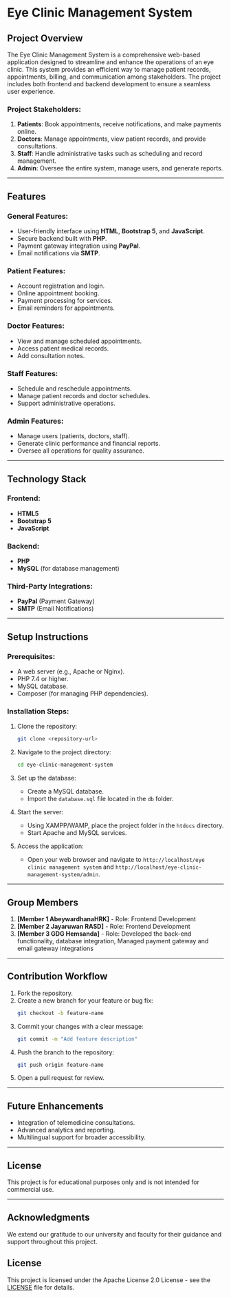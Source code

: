# Eye Clinic Management System

## Project Overview
The Eye Clinic Management System is a comprehensive web-based application designed to streamline and enhance the operations of an eye clinic. This system provides an efficient way to manage patient records, appointments, billing, and communication among stakeholders. The project includes both frontend and backend development to ensure a seamless user experience.

### Project Stakeholders:
1. **Patients**: Book appointments, receive notifications, and make payments online.
2. **Doctors**: Manage appointments, view patient records, and provide consultations.
3. **Staff**: Handle administrative tasks such as scheduling and record management.
4. **Admin**: Oversee the entire system, manage users, and generate reports.

---

## Features

### General Features:
- User-friendly interface using **HTML**, **Bootstrap 5**, and **JavaScript**.
- Secure backend built with **PHP**.
- Payment gateway integration using **PayPal**.
- Email notifications via **SMTP**.

### Patient Features:
- Account registration and login.
- Online appointment booking.
- Payment processing for services.
- Email reminders for appointments.

### Doctor Features:
- View and manage scheduled appointments.
- Access patient medical records.
- Add consultation notes.

### Staff Features:
- Schedule and reschedule appointments.
- Manage patient records and doctor schedules.
- Support administrative operations.

### Admin Features:
- Manage users (patients, doctors, staff).
- Generate clinic performance and financial reports.
- Oversee all operations for quality assurance.

---

## Technology Stack

### Frontend:
- **HTML5**
- **Bootstrap 5**
- **JavaScript**

### Backend:
- **PHP**
- **MySQL** (for database management)

### Third-Party Integrations:
- **PayPal** (Payment Gateway)
- **SMTP** (Email Notifications)

---

## Setup Instructions

### Prerequisites:
- A web server (e.g., Apache or Nginx).
- PHP 7.4 or higher.
- MySQL database.
- Composer (for managing PHP dependencies).

### Installation Steps:
1. Clone the repository:
   ```bash
   git clone <repository-url>
   ```
2. Navigate to the project directory:
   ```bash
   cd eye-clinic-management-system
   ```
3. Set up the database:
   - Create a MySQL database.
   - Import the `database.sql` file located in the `db` folder.

4. Start the server:
   - Using XAMPP/WAMP, place the project folder in the `htdocs` directory.
   - Start Apache and MySQL services.

5. Access the application:
   - Open your web browser and navigate to `http://localhost/eye clinic management system` and `http://localhost/eye-clinic-management-system/admin`.

---

## Group Members
1. **[Member 1 AbeywardhanaHRK]** - Role: Frontend Development
2. **[Member 2 Jayaruwan RASD]** - Role: Frontend Development
3. **[Member 3 GDG Hemsanda]** - Role: Developed the back-end functionality, database integration, Managed payment gateway and email gateway integrations

---

## Contribution Workflow
1. Fork the repository.
2. Create a new branch for your feature or bug fix:
   ```bash
   git checkout -b feature-name
   ```
3. Commit your changes with a clear message:
   ```bash
   git commit -m "Add feature description"
   ```
4. Push the branch to the repository:
   ```bash
   git push origin feature-name
   ```
5. Open a pull request for review.

---

## Future Enhancements
- Integration of telemedicine consultations.
- Advanced analytics and reporting.
- Multilingual support for broader accessibility.

---

## License
This project is for educational purposes only and is not intended for commercial use.

---

## Acknowledgments
We extend our gratitude to our university and faculty for their guidance and support throughout this project.

## License
This project is licensed under the Apache License 2.0 License - see the [LICENSE](./LICENSE) file for details.